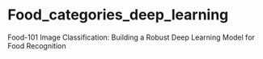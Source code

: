 # Food_categories_deep_learning
Food-101 Image Classification: Building a Robust Deep Learning Model for Food Recognition
